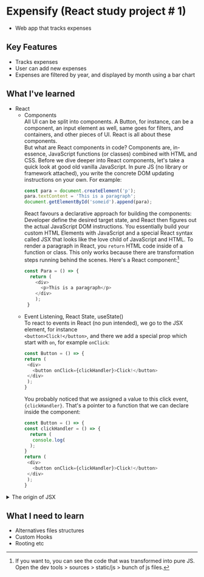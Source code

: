 # Expensify (React study project # 1)
- Web app that tracks expenses

## Key Features
- Tracks expenses
- User can add new expenses
- Expenses are filtered by year, and displayed by month using a bar chart

## What I've learned
- React</br>
  - Components </br>
    All UI can be split into components. A Button, for instance, can be a component, an input element as well, same goes for filters, and containers, and other pieces of UI. React is all about these components. </br> But what are React components in code? Components are, in-essence, JavaScript functions (or classes) combined with HTML and CSS.
    Before we dive deeper into React components, let's take a quick look at good old vanilla JavaScript. In pure JS (no library or framework attached), you write the concrete DOM updating instructions
    on your own. For example:
    ```javascript
    const para = document.createElement('p');
    para.textContent = 'This is a paragraph';
    document.getElementById('someid').append(para);
    ```
    React favours a declarative approach for building the components: Developer define the desired target state, and React then figures out the actual JavaScript DOM instructions. You essentially build your custom HTML Elements with JavaScript and a special React syntax called JSX that looks like the love child of JavaScript and HTML. To render a paragraph in React, you `return` HTML code inside of a function or class. This only works because there are transformation steps running behind the scenes. Here's a React component:[^1]
    ```javascript
    const Para = () => {
      return (
        <div>
          <p>This is a paragraph</p>
        </div>
        );
     }
    ```
  - Event Listening, React State, useState()</br>
    To react to events in React (no pun intended), we go to the JSX element, for instance</br> `<button>Click!</button>`, and there we add a special prop which start with `on`, for example `onClick`:
     ```javascript
    const Button = () => {
    return (
      <div>
        <button onClick={clickHandler}>Click!</button>
      </div>
      );
    }
    ```
    You probably noticed that we assigned a value to this click event, `{clickHandler}`. That's a pointer to a function that we can declare inside the component:
     ```javascript
    const Button = () => {
    const clickHandler = () => {
       return (
        console.log(
       );
    } 
    return (
      <div>
        <button onClick={clickHandler}>Click!</button>
      </div>
      );
    }
    ```
 
<details><summary>The origin of JSX</summary>
<p>
  
![JavaScriptJSX](https://user-images.githubusercontent.com/98950707/176714252-57e13717-7984-4c76-ba8e-be8e8d06802e.jpg)
  
</p>
</details>




## What I need to learn
- Alternatives files structures
- Custom Hooks
- Rooting etc

[^1]: If you want to, you can see the code that was transformed into pure JS. Open the dev tools > sources > static/js > bunch of js files.
